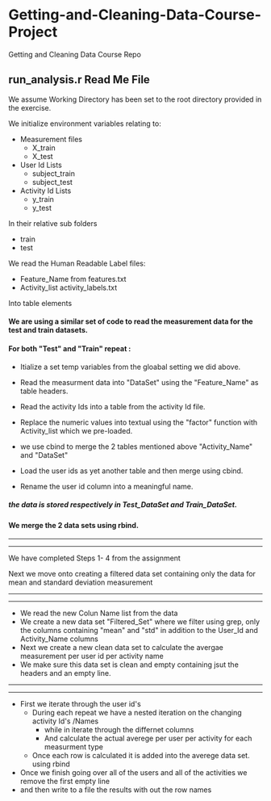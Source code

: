 # Getting-and-Cleaning-Data-Course-Project
Getting and Cleaning Data Course Repo

## run_analysis.r Read Me File
We assume Working Directory has been set to the root directory provided in the exercise.

We initialize environment variables relating to:
* Measurement files 
  * X_train
  * X_test
* User Id Lists
  * subject_train
  * subject_test
* Activity Id Lists
  * y_train
  * y_test

In their relative sub folders
* train
* test

We read the Human Readable Label files: 
* Feature_Name from features.txt
* Activity_list activity_labels.txt

Into table elements


#### We are using a similar set of code to read the measurement data for the test and train datasets.

#### For both "Test" and "Train" repeat :

* Itialize a set temp variables from the gloabal setting we did above.
* Read the measurment data into "DataSet" using the "Feature_Name" as table headers.
* Read the activity Ids into a table from the activity Id file.
* Replace the numeric values into textual using the "factor" function with Activity_list which we pre-loaded.
* we use cbind to merge the 2 tables mentioned above "Activity_Name" and "DataSet"

* Load the user ids as yet another table and then merge using cbind.
* Rename the user id column into a meaningful name.

##### the data is stored respectively in Test_DataSet and Train_DataSet.

#### We merge the 2 data sets using rbind.

------------------------------------------------------------------------------------------------------------
------------------------------------------------------------------------------------------------------------

We have completed Steps 1- 4 from the assignment 

Next we move onto creating a filtered data set containing only the data for mean and standard deviation measurement

------------------------------------------------------------------------------------------------------------
------------------------------------------------------------------------------------------------------------

* We read the new Colun Name list from the data
* We create a new data set "Filtered_Set" where we filter using grep, only the columns containing "mean" and "std" in addition to the User_Id and Activity_Name columns
* Next we create a new clean data set to calculate the avergae measurement per user id per activity name
* We make sure this data set is clean and empty containing jsut the headers and an empty line.
------------------------------------------------------------------------------------------------------------
------------------------------------------------------------------------------------------------------------

* First we iterate through the user id's
  * During each repeat we have a nested iteration on the changing activity Id's /Names
    * while in iterate through the differnet columns
    * And calculate the actual averege per user per activity for each measurment type 
  * Once each row is calculated it is added into the averege data set. using rbind
* Once we finish going over all of the users and all of the activities we remove the first empty line 
* and then write to a file the results with out the row names  
 

 


